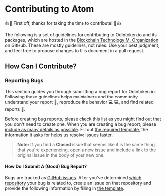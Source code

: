 # Contributing to Atom

:+1::tada: First off, thanks for taking the time to contribute! :tada::+1:

The following is a set of guidelines for contributing to Odintoken.io and its packages, which are hosted in the [Blockchain Technology M. Organization](https://github.com/BlockchainTechnologyMalaysia) on GitHub. 
These are mostly guidelines, not rules. Use your best judgment, and feel free to propose changes to this document in a pull request.

## How Can I Contribute?

### Reporting Bugs

This section guides you through submitting a bug report for Odintoken.io. Following these guidelines helps maintainers and the community understand your report :pencil:, reproduce the behavior :computer: :computer:, and find related reports :mag_right:.

Before creating bug reports, please check [this list](#before-submitting-a-bug-report) as you might find out that you don't need to create one. When you are creating a bug report, please [include as many details as possible](#how-do-i-submit-a-good-bug-report). Fill out [the required template](ISSUE_TEMPLATE.md), the information it asks for helps us resolve issues faster.

> **Note:** If you find a **Closed** issue that seems like it is the same thing that you're experiencing, open a new issue and include a link to the original issue in the body of your new one.

#### How Do I Submit A (Good) Bug Report?

Bugs are tracked as [GitHub issues](https://guides.github.com/features/issues/). After you've determined [which repository](#odintoken-and-packages) your bug is related to, create an issue on that repository and provide the following information by filling in [the template](ISSUE_TEMPLATE.md).

